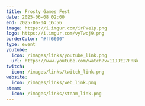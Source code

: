 ```yaml
---
title: Frosty Games Fest
date: 2025-06-08 02:00
end: 2025-06-04 16:56
image: https://i.imgur.com/irPVe1p.png
logo: https://i.imgur.com/vyTwcj9.png
borderColor: "#ff6600"
type: event
youtube:
  icon: /images/links/youtube_link.png
  url: https://www.youtube.com/watch?v=11JJtI7FRNk
twitch:
  icon: /images/links/twitch_link.png
website:
  icon: /images/links/web_link.png
steam:
  icon: /images/links/steam_link.png
---
```

